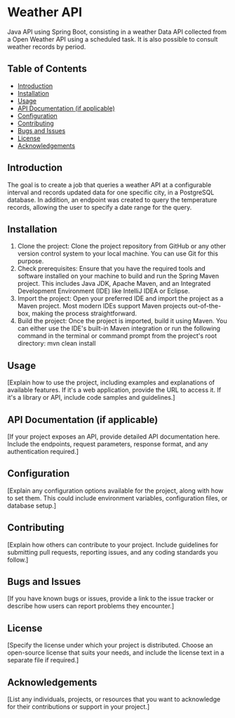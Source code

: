 # Weather API

Java API using Spring Boot, consisting in a weather Data API collected from a Open Weather API using a scheduled task. It is also possible to consult weather records by period.

## Table of Contents

  - [Introduction](#introduction)
  - [Installation](#installation)
  - [Usage](#usage)
  - [API Documentation (if applicable)](#api-documentation-if-applicable)
  - [Configuration](#configuration)
  - [Contributing](#contributing)
  - [Bugs and Issues](#bugs-and-issues)
  - [License](#license)
  - [Acknowledgements](#acknowledgements)

## Introduction

The goal is to create a job that queries a weather API at a configurable interval and records updated data for one specific city, in a PostgreSQL database. In addition, an endpoint was created to query the temperature records, allowing the user to specify a date range for the query.

## Installation

1. Clone the project: Clone the project repository from GitHub or any other version control system to your local machine. You can use Git for this purpose.
2. Check prerequisites: Ensure that you have the required tools and software installed on your machine to build and run the Spring Maven project. This includes Java JDK, Apache Maven, and an Integrated Development Environment (IDE) like IntelliJ IDEA or Eclipse.
3. Import the project: Open your preferred IDE and import the project as a Maven project. Most modern IDEs support Maven projects out-of-the-box, making the process straightforward.
4. Build the project: Once the project is imported, build it using Maven. You can either use the IDE's built-in Maven integration or run the following command in the terminal or command prompt from the project's root directory:
    mvn clean install

## Usage

[Explain how to use the project, including examples and explanations of available features. If it's a web application, provide the URL to access it. If it's a library or API, include code samples and guidelines.]

## API Documentation (if applicable)

[If your project exposes an API, provide detailed API documentation here. Include the endpoints, request parameters, response format, and any authentication required.]

## Configuration

[Explain any configuration options available for the project, along with how to set them. This could include environment variables, configuration files, or database setup.]

## Contributing

[Explain how others can contribute to your project. Include guidelines for submitting pull requests, reporting issues, and any coding standards you follow.]

## Bugs and Issues

[If you have known bugs or issues, provide a link to the issue tracker or describe how users can report problems they encounter.]

## License

[Specify the license under which your project is distributed. Choose an open-source license that suits your needs, and include the license text in a separate file if required.]

## Acknowledgements

[List any individuals, projects, or resources that you want to acknowledge for their contributions or support in your project.]
